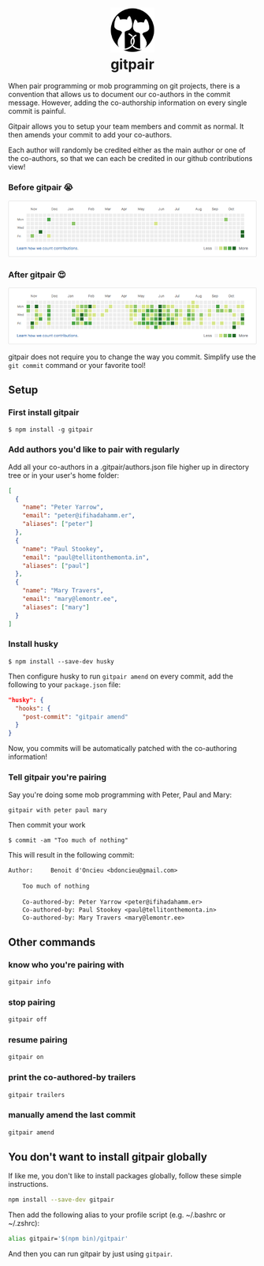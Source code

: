 <h1 align="center">
    <img src=https://github.com/bdo/gitpair/raw/master/docs/logo.png width=90><br>
    gitpair
</h1>

When pair programming or mob programming on git projects, there is a convention that allows us to document our co-authors in the commit message.
However, adding the co-authorship information on every single commit is painful.

Gitpair allows you to setup your team members and commit as normal. It then amends your commit to add your co-authors.

Each author will randomly be credited either as the main author or one of the co-authors, so that we can each be credited in our github contributions view!

### Before gitpair :sob:

![before](https://github.com/bdo/gitpair/raw/master/docs/before-gitpair.png)

### After gitpair :heart_eyes:

![after](https://github.com/bdo/gitpair/raw/master/docs/after-gitpair.png)

gitpair does not require you to change the way you commit. Simplify use the `git commit` command or your favorite tool!

## Setup

### First install gitpair

```
$ npm install -g gitpair
```

### Add authors you'd like to pair with regularly

Add all your co-authors in a .gitpair/authors.json file higher up in directory tree or in your user's home folder:

```json
[
  {
    "name": "Peter Yarrow",
    "email": "peter@ifihadahamm.er",
    "aliases": ["peter"]
  },
  {
    "name": "Paul Stookey",
    "email": "paul@tellitonthemonta.in",
    "aliases": ["paul"]
  },
  {
    "name": "Mary Travers",
    "email": "mary@lemontr.ee",
    "aliases": ["mary"]
  }
]
```

### Install husky

```
$ npm install --save-dev husky
```

Then configure husky to run `gitpair amend` on every commit, add the following to your `package.json` file:

```json
"husky": {
  "hooks": {
    "post-commit": "gitpair amend"
  }
}
```

Now, you commits will be automatically patched with the co-authoring information!

### Tell gitpair you're pairing

Say you're doing some mob programming with Peter, Paul and Mary:

```bash
gitpair with peter paul mary
```

Then commit your work

```
$ commit -am "Too much of nothing"
```

This will result in the following commit:

```
Author:     Benoit d'Oncieu <bdoncieu@gmail.com>

    Too much of nothing

    Co-authored-by: Peter Yarrow <peter@ifihadahamm.er>
    Co-authored-by: Paul Stookey <paul@tellitonthemonta.in>
    Co-authored-by: Mary Travers <mary@lemontr.ee>
```

## Other commands

### know who you're pairing with

```bash
gitpair info
```

### stop pairing

```bash
gitpair off
```

### resume pairing

```bash
gitpair on
```

### print the co-authored-by trailers

```bash
gitpair trailers
```

### manually amend the last commit

```bash
gitpair amend
```

## You don't want to install gitpair globally

If like me, you don't like to install packages globally, follow these simple instructions.

```bash
npm install --save-dev gitpair
```

Then add the following alias to your profile script (e.g. ~/.bashrc or ~/.zshrc):

```bash
alias gitpair='$(npm bin)/gitpair'
```

And then you can run gitpair by just using `gitpair`.

